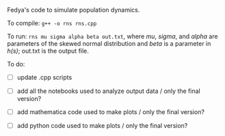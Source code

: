 Fedya's code to simulate population dynamics. 

To compile: `g++ -o rns rns.cpp`

To run: `rns mu sigma alpha beta out.txt`, where *mu*, *sigma*, and *alpha* are parameters of the skewed normal distribution and *beta* is a parameter in *h(s)*; out.txt is the output file.  
   
    
To do:  
- [ ] update .cpp scripts
- [ ] add all the notebooks used to analyze output data / only the final version?
- [ ] add mathematica code used to make plots / only the final version?
- [ ] add python code used to make plots / only the final version?

